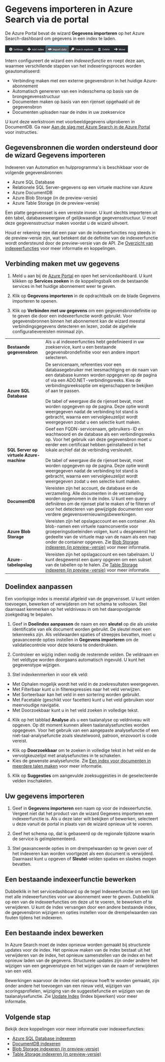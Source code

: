 <properties
    pageTitle="Gegevens importeren in Azure Search met de indexeerfuncties in de Azure-portal | Microsoft Azure | Gehoste service voor zoeken in de cloud"
    description="De wizard Gegevens importeren van Azure Search in de Azure Portal gebruiken om gegevens te verkennen in Azure Blob Storage, Table Storage, SQL Database en SQL Server op virtuele Azure-machines."
    services="search"
    documentationCenter=""
    authors="HeidiSteen"
    manager="jhubbard"
    editor=""
    tags="Azure Portal"/>

<tags
    ms.service="search"
    ms.devlang="na"
    ms.workload="search"
    ms.topic="get-started-article"
    ms.tgt_pltfrm="na"
    ms.date="08/29/2016"
    ms.author="heidist"/>

# Gegevens importeren in Azure Search via de portal

De Azure Portal bevat de wizard **Gegevens importeren** op het Azure Search-dashboard om gegevens in een index te laden. 

  ![Gegevens importeren in de opdrachtbalk][1]

Intern configureert de wizard een *indexeerfunctie* en roept deze aan, waarmee verschillende stappen van het indexeringsproces worden geautomatiseerd: 

- Verbinding maken met een externe gegevensbron in het huidige Azure-abonnement
- Automatisch genereren van een indexschema op basis van de brongegevensstructuur
- Documenten maken op basis van een rijenset opgehaald uit de gegevensbron
- Documenten uploaden naar de index in uw zoekservice

U kunt deze werkstroom met voorbeeldgegevens uitproberen in DocumentDB. Ga naar [Aan de slag met Azure Search in de Azure Portal](search-get-started-portal.md) voor instructies.

## Gegevensbronnen die worden ondersteund door de wizard Gegevens importeren

Indexeren van Automation en hulpprogramma's is beschikbaar voor de volgende gegevensbronnen: 

- Azure SQL Database
- Relationele SQL Server-gegevens op een virtuele machine van Azure
- Azure DocumentDB
- Azure Blob Storage (in de preview-versie)
- Azure Table Storage (in de preview-versie)

Een platte gegevensset is een vereiste invoer. U kunt slechts importeren uit één tabel, databaseweergave of gelijkwaardige gegevensstructuur. U moet deze gegevensstructuur maken voordat u de wizard uitvoert.

Houd er rekening mee dat een paar van de indexeerfuncties nog steeds in de preview-versie zijn, wat betekent dat de definitie van de indexeerfunctie wordt ondersteund door de preview-versie van de API. Zie [Overzicht van indexeerfuncties](search-indexer-overview.md) voor meer informatie en koppelingen.

## Verbinding maken met uw gegevens

1. Meld u aan bij de [Azure Portal](https://portal.azure.com) en open het servicedashboard. U kunt klikken op **Services zoeken** in de koppelingsbalk om de bestaande services in het huidige abonnement weer te geven. 

2. Klik op **Gegevens importeren** in de opdrachtbalk om de blade Gegevens importeren te openen.  

3. Klik op **Verbinden met uw gegevens** om een gegevensbrondefinitie op te geven die door een indexeerfunctie wordt gebruikt. Voor gegevensbronnen binnen het abonnement kan de wizard meestal verbindingsgegevens detecteren en lezen, zodat de algehele configuratievereisten minimaal zijn.

| | |
|--------|------------|
|**Bestaande gegevensbron** | Als u al indexeerfuncties hebt gedefinieerd in uw zoekservice, kunt u een bestaande gegevensbrondefinitie voor een andere import selecteren.|
|**Azure SQL Database** | De servicenaam, referenties voor een databasegebruiker met leesmachtiging en de naam van een database kunnen worden opgegeven op de pagina of via een ADO.NET-verbindingsreeks. Kies de verbindingsreeksoptie om eigenschappen te bekijken of aan te passen. <br/><br/>De tabel of weergave die de rijenset bevat, moet worden opgegeven op de pagina. Deze optie wordt weergegeven nadat de verbinding tot stand is gebracht, waarna een vervolgkeuzelijst wordt weergegeven zodat u een selectie kunt maken.|
|**SQL Server op virtuele Azure-machine** | Geef een FQDN-servicenaam, gebruikers-ID en wachtwoord en de database als een verbindingsreeks op. Voor het gebruik van deze gegevensbron moet u eerder een certificaat hebben geïnstalleerd in het lokale archief dat de verbinding versleutelt. <br/><br/>De tabel of weergave die de rijenset bevat, moet worden opgegeven op de pagina. Deze optie wordt weergegeven nadat de verbinding tot stand is gebracht, waarna een vervolgkeuzelijst wordt weergegeven zodat u een selectie kunt maken.
|**DocumentDB** |Vereisten zijn het account, de database en de verzameling. Alle documenten in de verzameling worden opgenomen in de index. U kunt een query definiëren om de rijenset plat te maken of te filteren of voor het detecteren van gewijzigde documenten voor verdere gegevensvernieuwingsbewerkingen.|
|**Azure Blob Storage** | Vereisten zijn het opslagaccount en een container. Als blob-namen een virtuele naamconventie voor groeperingsdoeleinden volgen, kunt u desgewenst het gedeelte van de virtuele map van de naam als een map onder de container opgeven. Zie [Blob Storage indexeren (in preview-versie)](search-howto-indexing-azure-blob-storage.md) voor meer informatie. |
|**Azure-tabelopslag** | Vereisten zijn het opslagaccount en een tabelnaam. U kunt desgewenst een query opgeven om een subset van de tabellen op te halen. Zie [Table Storage indexeren (in preview-versie)](search-howto-indexing-azure-tables.md) voor meer informatie. |

## Doelindex aanpassen

Een voorlopige index is meestal afgeleid van de gegevensset. U kunt velden toevoegen, bewerken of verwijderen om het schema te voltooien. Stel daarnaast kenmerken op het veldniveau in om het daaropvolgende zoekgedrag te bepalen.

1. Geef in **Doelindex aanpassen** de naam en een **sleutel** op die als unieke identificatie van elk document worden gebruikt. De sleutel moet een tekenreeks zijn. Als veldwaarden spaties of streepjes bevatten, moet u geavanceerde opties instellen in **Gegevens importeren** om de validatiecontrole voor deze tekens te onderdrukken.

2. Controleer en wijzig indien nodig de resterende velden. De veldnaam en het veldtype worden doorgaans automatisch ingevuld. U kunt het gegevenstype wijzigen.

3. Stel indexkenmerken in voor elk veld:

 - Met Ophalen mogelijk wordt het veld in de zoekresultaten weergegeven.
 - Met Filterbaar kunt u in filterexpressies naar het veld verwijzen.
 - Met Sorteerbaar kan het veld in een sortering worden gebruikt.
 - Met Facetable (geschikt voor facetten) kunt u het veld gebruiken voor meervoudige navigatie.
 - Met Doorzoekbaar kunt u in het veld zoeken in volledige tekst.
  
4. Klik op het tabblad **Analyse** als u een taalanalyse op veldniveau wilt opgeven. Op dit moment kunnen alleen taalanalysefuncties worden opgegeven. Voor het gebruik van een aangepaste analysefunctie of een niet-taal-analysefunctie zoals sleutelwoord, patroon, enzovoort is code vereist.

 - Klik op **Doorzoekbaar** om te zoeken in volledige tekst in het veld en de vervolgkeuzelijst met analysefuncties in te schakelen.
 - Kies de gewenste analysefunctie. Zie [Een index voor documenten in meerdere talen maken](search-language-support.md) voor meer informatie.

5. Klik op **Suggesties** om aangevulde zoeksuggesties in de geselecteerde velden inschakelen.


## Uw gegevens importeren

1. Geef in **Gegevens importeren** een naam op voor de indexeerfunctie. Vergeet niet dat het product van de wizard Gegevens importeren een indexeerfunctie is. Als u deze later wilt bekijken of bewerken, selecteert u deze vanuit de portal in plaats van de wizard opnieuw uit te voeren. 

2. Geef het schema op, dat is gebaseerd op de regionale tijdzone waarin de service is geïmplementeerd.

3. Stel geavanceerde opties in om drempelwaarden op te geven over of het indexeren kan worden voortgezet als een document is verwijderd. Daarnaast kunt u opgeven of **Sleutel**-velden spaties en slashes mogen bevatten.  

## Een bestaande indexeerfunctie bewerken

Dubbelklik in het servicedashboard op de tegel Indexeerfunctie om een lijst met alle indexeerfuncties voor uw abonnement weer te geven. Dubbelklik op een van de indexeerfuncties om deze uit te voeren, te bewerken of te verwijderen. U kunt de index vervangen door een andere bestaande index, de gegevensbron wijzigen en opties instellen voor de drempelwaarden van fouten tijdens het indexeren.

## Een bestaande index bewerken

In Azure Search moet de index opnieuw worden gemaakt bij structurele updates voor de index. Het opnieuw maken van de index bestaat uit het verwijderen van de index, het opnieuw samenstellen van de index en het opnieuw laden van de gegevens. Structurele updates zijn onder andere het wijzigen van een gegevenstype en het wijzigen van de naam of verwijderen van een veld.

Bewerkingen waarvoor de index niet opnieuw hoeft te worden gemaakt, zijn onder andere het toevoegen van een nieuw veld, wijzigen van scoringsprofielen, wijziging van de suggestiefunctie en wijzigen van de taalanalysefunctie. Zie [Update Index](https://msdn.microsoft.com/library/azure/dn800964.aspx) (Index bijwerken) voor meer informatie.

## Volgende stap

Bekijk deze koppelingen voor meer informatie over indexeerfuncties:

- [Azure SQL Database indexeren](search-howto-connecting-azure-sql-database-to-azure-search-using-indexers-2015-02-28.md)
- [DocumentDB indexeren](../documentdb/documentdb-search-indexer.md)
- [Blob Storage indexeren (in preview-versie)](search-howto-indexing-azure-blob-storage.md)
- [Table Storage indexeren (in preview-versie)](search-howto-indexing-azure-tables.md)



<!--Image references-->
[1]: ./media/search-import-data-portal/search-import-data-command.png




<!--HONumber=sep16_HO2-->


